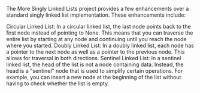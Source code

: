 The More Singly Linked Lists project provides a few enhancements over a standard singly linked list implementation. These enhancements include:

Circular Linked List: In a circular linked list, the last node points back to the first node instead of pointing to None. This means that you can traverse the entire list by starting at any node and continuing until you reach the node where you started.
Doubly Linked List: In a doubly linked list, each node has a pointer to the next node as well as a pointer to the previous node. This allows for traversal in both directions.
Sentinel Linked List: In a sentinel linked list, the head of the list is not a node containing data. Instead, the head is a "sentinel" node that is used to simplify certain operations. For example, you can insert a new node at the beginning of the list without having to check whether the list is empty.
